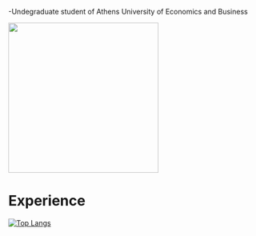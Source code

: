 -Undegraduate student of Athens University of Economics and Business

<img id = "simple_gif" src="https://media.giphy.com/media/qgQUggAC3Pfv687qPC/giphy.gif" width="300" height="300" float= right/>


Experience
==========
[![Top Langs](https://github-readme-stats.vercel.app/api/top-langs/?username=alexegiev&langs_count=5&theme=tokyonight)](https://github.com/anuraghazra/github-readme-stats)



<style>
  #simple_gif{
    position = relative;
    right = 10px;  
  } 
</style>